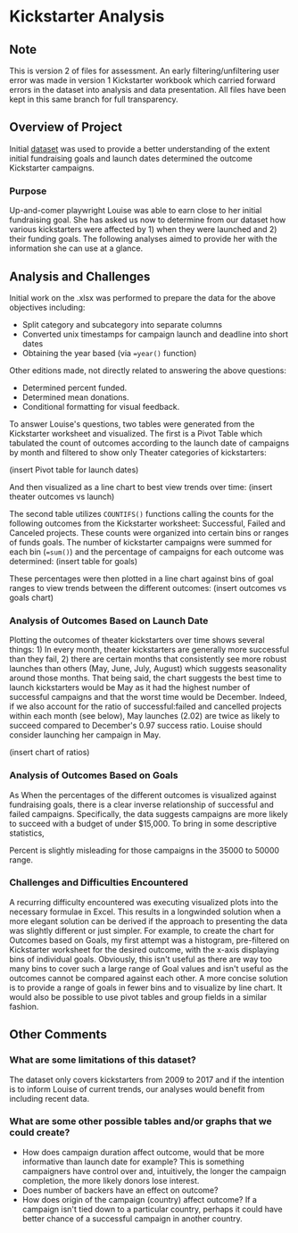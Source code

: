 # Kickstarter Analysis

## Note
This is version 2 of files for assessment. An early filtering/unfiltering user error was made in version 1 Kickstarter workbook which carried forward errors in the dataset into analysis and data presentation. All files have been kept in this same branch for full transparency.

## Overview of Project
Initial [dataset](data-1-1-3-StarterBook.xlsx) was used to provide a better understanding of the extent initial fundraising goals and launch dates determined the outcome Kickstarter campaigns. 

### Purpose
Up-and-comer playwright Louise was able to earn close to her initial fundraising goal. She has asked us now to determine from our dataset how various kickstarters were affected by 1) when they were launched and 2) their funding goals. The following analyses aimed to provide her with the information she can use at a glance.

## Analysis and Challenges
Initial work on the .xlsx was performed to prepare the data for the above objectives including:
* Split category and subcategory into separate columns
* Converted unix timestamps for campaign launch and deadline into short dates 
* Obtaining the year based (via `=year()` function)

Other editions made, not directly related to answering the above questions:
* Determined percent funded.
* Determined mean donations.
* Conditional formatting for visual feedback.

To answer Louise's questions, two tables were generated from the Kickstarter worksheet and visualized. The first is a Pivot Table which tabulated the count of outcomes according to the launch date of campaigns by month and filtered to show only Theater categories of kickstarters: 

(insert Pivot table for launch dates)

And then visualized as a line chart to best view trends over time:
(insert theater outcomes vs launch)

The second table utilizes `COUNTIFS()` functions calling the counts for the following outcomes from the Kickstarter worksheet: Successful, Failed and Canceled projects. These counts were organized into certain bins or ranges of funds goals. The number of kickstarter campaigns were summed for each bin (`=sum()`) and the percentage of campaigns for each outcome was determined:
(insert table for goals)

These percentages were then plotted in a line chart against bins of goal ranges to view trends between the different outcomes:
(insert outcomes vs goals chart)

### Analysis of Outcomes Based on Launch Date
Plotting the outcomes of theater kickstarters over time shows several things: 1) In every month, theater kickstarters are generally more successful than they fail, 2) there are certain months that consistently see more robust launches than others (May, June, July, August) which suggests seasonality around those months. That being said, the chart suggests the best time to launch kickstarters would be May as it had the highest number of successful campaigns and that the worst time would be December. Indeed, if we also account for the ratio of successful:failed and cancelled projects within each month (see below), May launches (2.02) are twice as likely to succeed compared to December's 0.97 success ratio. Louise should consider launching her campaign in May.  

(insert chart of ratios)

### Analysis of Outcomes Based on Goals
As 
When the percentages of the different outcomes is visualized against fundraising goals, there is a clear inverse relationship of successful and failed campaigns. Specifically, the data suggests campaigns are more likely to succeed with a budget of under $15,000. To bring in some descriptive statistics, 

Percent is slightly misleading for those campaigns in the 35000 to 50000 range.


### Challenges and Difficulties Encountered
A recurring difficulty encountered was executing visualized plots into the necessary formulae in Excel. This results in a longwinded solution when a more elegant solution can be derived if the approach to presenting the data was slightly different or just simpler. For example, to create the chart for Outcomes based on Goals, my first attempt was a histogram, pre-filtered on Kickstarter worksheet for the desired outcome, with the x-axis displaying bins of individual goals. Obviously, this isn't useful as there are way too many bins to cover such a large range of Goal values and isn't useful as the outcomes cannot be compared against each other. A more concise solution is to provide a range of goals in fewer bins and to visualize by line chart. It would also be possible to use pivot tables and group fields in a similar fashion.

## Other Comments

### What are some limitations of this dataset?
The dataset only covers kickstarters from 2009 to 2017 and if the intention is to inform Louise of current trends, our analyses would benefit from including recent data. 

### What are some other possible tables and/or graphs that we could create?
- How does campaign duration affect outcome, would that be more informative than launch date for example? This is something campaigners have control over and, intuitively, the longer the campaign completion, the more likely donors lose interest. 
- Does number of backers have an effect on outcome?
- How does origin of the campaign (country) affect outcome? If a campaign isn't tied down to a particular country, perhaps it could have better chance of a successful campaign in another country.
